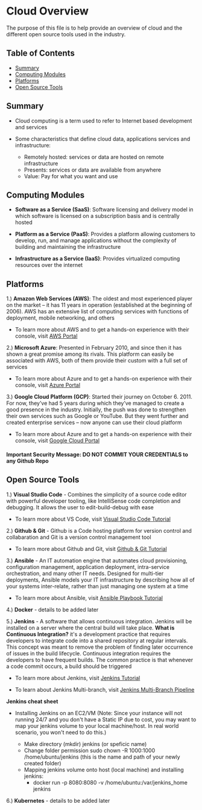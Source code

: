 # Cloud Overview
The purpose of this file is to help provide an overview of cloud and the different open source tools used in the industry.

## Table of Contents

 - [Summary](#summary)
 - [Computing Modules](#computing-modules)
 - [Platforms](#platforms)
 - [Open Source Tools](#open-source-tools)

## Summary

- Cloud computing is a term used to refer to Internet based development and services

- Some characteristics that define cloud data, applications services and infrastructure:
    - Remotely hosted: services or data are hosted on remote infrastructure
    - Presents: services or data are available from anywhere
    - Value: Pay for what you want and use

## Computing Modules

- **Software as a Service (SaaS)**: Software licensing and delivery model in which software is licensed on a subscription basis and is centrally hosted 

- **Platform as a Service (PaaS)**: Provides a platform allowing customers to develop, run, and manage applications without the complexity of building and maintaining the infrastructure

- **Infrastructure as a Service (IaaS)**: Provides virtualized computing resources over the internet

## Platforms

1.) **Amazon Web Services (AWS)**: The oldest and most experienced player on the market – it has 11 years in operation (established at the beginning of 2006). AWS has an extensive list of computing services with functions of deployment, mobile networking, and others

- To learn more about AWS and to get a hands-on experience with their console, visit [AWS Portal](https://portal.aws.amazon.com/)

2.) **Microsoft Azure**: Presented in February 2010, and since then it has shown a great promise among its rivals. This platform can easily be associated with AWS, both of them provide their custom with a full set of services

- To learn more about Azure and to get a hands-on experience with their console, visit [Azure Portal](https://portal.azure.com/)

3.) **Google Cloud Platform (GCP)**: Started their journey on October 6. 2011. For now, they’ve had 5 years during which they’ve managed to create a good presence in the industry. Initially, the push was done to strengthen their own services such as Google or YouTube. But they went further and created enterprise services – now anyone can use their cloud platform

- To learn more about Azure and to get a hands-on experience with their console, visit [Google Cloud Portal](https://cloud.google.com/cloud-console/)

#### **Important Security Message: DO NOT COMMIT YOUR CREDENTIALS to any Github Repo**

## Open Source Tools

1.) **Visual Studio Code** - Combines the simplicity of a source code editor with powerful developer tooling, like IntelliSense code completion and debugging.  It allows the user to edit-build-debug with ease 
     
- To learn more about VS Code, visit [Visual Studio Code Tutorial](https://www.youtube.com/watch?v=fnPhJHN0jTE/)

2.) **Github & Git** - Github is a Code hosting platform for version control and collabaration and Git is a version control management tool
 
- To learn more about Github and Git, visit [Github & Git Tutorial](https://www.youtube.com/watch?v=xuB1Id2Wxak)

3.) **Ansible** - An IT automation engine that automates cloud provisioning, configuration management, application deployment, intra-service orchestration, and many other IT needs.  Designed for multi-tier deployments, Ansible models your IT infrastructure by describing how all of your systems inter-relate, rather than just managing one system at a time

- To learn more about Ansible, visit [Ansible Playbook Tutorial](https://www.youtube.com/watch?v=dCQpaTTTv98) 

4.) **Docker** - details to be added later

5.) **Jenkins** - A software that allows continuous integration. Jenkins will be installed on a server where the central build will take place.  **What is Continuous Integration?** it's a development practice that requires developers to integrate code into a shared repository at regular intervals. This concept was meant to remove the problem of finding later occurrence of issues in the build lifecycle. Continuous integration requires the developers to have frequent builds. The common practice is that whenever a code commit occurs, a build should be triggered

- To learn more about Jenkins, visit [Jenkins Tutorial](https://www.youtube.com/watch?v=Lxd6JMMxuwo&t=121s)

- To learn about Jenkins Multi-branch, visit [Jenkins Multi-Branch Pipeline](https://www.youtube.com/watch?v=uVXO95syoEg)

**Jenkins cheat sheet**
- Installing Jenkins on an EC2/VM (Note: Since your instance will not running 24/7 and you don't have a Static IP due to cost, you may want to map your jenkins volume to your local machine/host.  In real world scenario, you won't need to do this.)
  
  - Make directory (mkdir) jenkins (or speficic name)
  - Change folder permission sudo chown -R 1000:1000 /home/ubuntu/jenkins (this is the name and path of your newly created folder)
  - Mapping jenkins volume onto host (local machine) and installing jenkins: 
    - docker run -p 8080:8080 -v /home/ubuntu:/var/jenkins_home jenkins

6.) **Kubernetes** - details to be added later